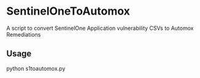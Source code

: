# SentinelOneToAutomox
A script to convert SentinelOne Application vulnerability CSVs to Automox Remediations

## Usage

python s1toautomox.py
